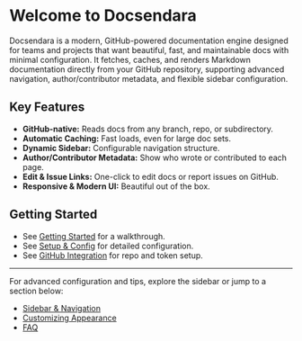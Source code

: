 # Welcome to Docsendara

Docsendara is a modern, GitHub-powered documentation engine designed for teams and projects that want beautiful, fast, and maintainable docs with minimal configuration. It fetches, caches, and renders Markdown documentation directly from your GitHub repository, supporting advanced navigation, author/contributor metadata, and flexible sidebar configuration.

## Key Features
- **GitHub-native:** Reads docs from any branch, repo, or subdirectory.
- **Automatic Caching:** Fast loads, even for large doc sets.
- **Dynamic Sidebar:** Configurable navigation structure.
- **Author/Contributor Metadata:** Show who wrote or contributed to each page.
- **Edit & Issue Links:** One-click to edit docs or report issues on GitHub.
- **Responsive & Modern UI:** Beautiful out of the box.

## Getting Started
- See [Getting Started](./getting-started/introduction.md) for a walkthrough.
- See [Setup & Config](./getting-started/setup-configs.md) for detailed configuration.
- See [GitHub Integration](./getting-started/github.md) for repo and token setup.

---

For advanced configuration and tips, explore the sidebar or jump to a section below:
- [Sidebar & Navigation](./getting-started/sidebar.md)
- [Customizing Appearance](./getting-started/customization.md)
- [FAQ](./faq.md)
